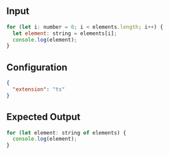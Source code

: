 
## Input
```javascript input
for (let i: number = 0; i < elements.length; i++) {
  let element: string = elements[i];
  console.log(element);
}
```

## Configuration
```json configuration
{
  "extension": "ts"
}
```

## Expected Output
```javascript expected output
for (let element: string of elements) {
  console.log(element);
}
```
